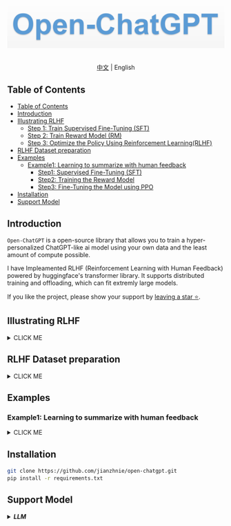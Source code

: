 <div align="center">
  <img src="assets/logo.png" width="800"/>
<div>&nbsp;</div>
</div>

<div align="center">

[中文](README_zh.md) | English
</div>

## Table of Contents
- [Table of Contents](#table-of-contents)
- [Introduction](#introduction)
- [Illustrating  RLHF](#illustrating--rlhf)
  - [Step 1: Train Supervised Fine-Tuning (SFT)](#step-1-train-supervised-fine-tuning-sft)
  - [Step 2: Train Reward Model (RM)](#step-2-train-reward-model-rm)
  - [Step 3: Optimize the Policy Using Reinforcement Learning(RLHF)](#step-3-optimize-the-policy-using-reinforcement-learningrlhf)
- [RLHF Dataset preparation](#rlhf-dataset-preparation)
- [Examples](#examples)
  - [Example1: Learning to summarize with human feedback](#example1-learning-to-summarize-with-human-feedback)
    - [Step1: Supervised Fine-Tuning (SFT)](#step1-supervised-fine-tuning-sft)
    - [Step2: Training the Reward Model](#step2-training-the-reward-model)
    - [Step3: Fine-Tuning the Model using PPO](#step3-fine-tuning-the-model-using-ppo)
- [Installation](#installation)
- [Support Model](#support-model)


## Introduction

`Open-ChatGPT`  is a open-source library that allows you to train a  hyper-personalized ChatGPT-like ai model using your own data and the least amount of compute possible.

I have Impleamented RLHF (Reinforcement Learning with Human Feedback) powered by huggingface's transformer library. It supports distributed training and offloading, which can fit extremly large models.

If you like the project, please show your support by [leaving a star ⭐](https://github.com/jianzhnie/open-chatgpt/stargazers).


## Illustrating  RLHF
<details><summary>CLICK ME</summary>
<p>

ChatGPT continues the technical path of [InstructGPT/GPT3.5](https://arxiv.org/abs/2203.02155) and adds RLHF (Reinforcement Learning from Human Feedback) which enhances the adjustment of the model output by humans and sorts the results with greater understanding.

Reinforcement learning from human feedback (RLHF) is a challenging concept as it involves multiple model training processes and different deployment stages. We break down the training process into three core steps:

<div align="center">
<img src="./assets/ChatGPT_Diagram.svg" width="800px"></img>

*<a href="https://openai.com/blog/chatgpt/">official chatgpt blogpost</a>*
</div>

### Step 1: Train Supervised Fine-Tuning (SFT)

GPT 3.5 itself has difficulty in understanding the different intentions implied in various types of human instructions, and it is also difficult to judge whether the generated content is of high quality. To make [GPT 3.5](https://arxiv.org/abs/2203.02155) initially understand the intent of instructions, high-quality answers are given by human annotators for randomly selected questions in the dataset, and the GPT-3.5 model is fine-tuned with these manually labeled data to obtain the SFT model (Supervised Fine-Tuning).

The SFT model at this point is already better than GPT-3 in following instructions/dialogues, but may not necessarily align with human preferences.



<div align="center">
  <img src="https://huggingface.co/datasets/huggingface/documentation-images/resolve/main/blog/rlhf/pretraining.png" width="500"/>
</div>

### Step 2: Train Reward Model (RM)

The main objective of this stage is to train a reward model by manually labeled training data (about 33K data). Questions are randomly selected from the dataset, and multiple different answers are generated for each question using the model generated in the first stage. Human annotators consider these results comprehensively and provide a ranking order. This process is similar to a coach or teacher's guidance.

Next, use this ranking result data to train the reward model. For multiple ranking results, pairwise combinations form multiple training data pairs. The RM model accepts an input and provides a score that evaluates the quality of the answer. Thus, for a pair of training data, the parameters are adjusted so that the score for a high-quality answer is higher than that for a low-quality answer.

<div align="center">
  <img src="https://huggingface.co/datasets/huggingface/documentation-images/resolve/main/blog/rlhf/reward-model.png" width="500"/>
</div>

### Step 3: Optimize the Policy Using Reinforcement Learning(RLHF)

Finally, once we have the trained SFT model and reward model (RM), we can use reinforcement learning (RL) to fine-tune the SFT model based on feedback using RM. This step keeps our SFT model aligned with human preferences.

This stage uses the reward model trained in the second stage and updates the pre-trained model parameters based on the reward score. Questions are randomly selected from the dataset, and the PPO model is used to generate answers, and the RM model trained in the previous stage is used to provide quality scores. The reward scores are passed in sequence, resulting in a policy gradient, and the PPO model parameters are updated through reinforcement learning.

<div align="center">
  <img src="https://huggingface.co/datasets/huggingface/documentation-images/resolve/main/blog/rlhf/rlhf.png" width="500"/>
</div>


If you want to learn more details about RLHF technology, I strongly recommend reading Huggingface's blog [Illustrating Reinforcement Learning from Human Feedback (RLHF)](https://huggingface.co/blog/rlhf) and the [中文翻译版](https://jianzhnie.github.io/machine-learning-wiki/#/deep-rl/papers/RLHF).


</p>
</details>

## RLHF Dataset preparation

<details><summary>CLICK ME</summary>
<p>

To successfully train a ChatGPT-like assistant, you need 3 different datasets: `actor_training_data`, `rlhf_training_data` and `reward_training_data`.

Alternatively, training can be bootstrapped using a pre-existing dataset available on HuggingFace.  High quality candidates are namely the `Anthropic HH RLHF` and the `Stanford Human Preference datasets`, `Reddit TL;DR dataset` and  `Comparisons datasets`.

|                                           Dataset                                            |                                                                            Description                                                                            |     |
| :------------------------------------------------------------------------------------------: | :---------------------------------------------------------------------------------------------------------------------------------------------------------------: | --- |
|            [Anthropic HH RLHF](https://huggingface.co/datasets/Anthropic/hh-rlhf)            |                    This dataset consists of structured question/response pairs with a LLM chatbot that include chosen and rejected responses.                     |     |
| [Stanford Human Preferences Dataset (SHP)](https://huggingface.co/datasets/stanfordnlp/SHP)  | This dataset is curated from selected "ask" subreddits and contains questions spanning a wide array of question/answer pairs based on the most upvoted responses. |     |
|    [Reddit TL;DR dataset](https://huggingface.co/datasets/CarperAI/openai_summarize_tldr)    |         The TL;DR Summary Dataset is a collection of carefully selected Reddit posts that contain both the main content and a summary created by a human.         |     |
| [Comparisons dataset](https://huggingface.co/datasets/CarperAI/openai_summarize_comparisons) |    It includes Reddit posts and two summaries for each post, as well as a selection value indicating which of the two summaries the human annotator preferred.    |     |

</p>
</details>

## Examples

### Example1: Learning to summarize with human feedback

<details><summary>CLICK ME</summary>
<p>

#### Step1: Supervised Fine-Tuning (SFT)

Firstly, we will fine-tune the transformer model for text summarization on the [`TL;DR`](https://huggingface.co/datasets/CarperAI/openai_summarize_tldr) dataset.

This is relatively straightforward. Load the dataset, tokenize it, and then train the model. The entire pipeline is built using HuggingFace.

```shell
cd scripts/
python  train_fintune_summarize.py
```

The model is evaluated using the ROUGE score. The best model is selected based on the average ROUGE score on the validation set. This model will be used to initialize the reward model, which will be further fine-tuned using PPO.

#### Step2: Training the Reward Model

Our reward model is trained on a collected human quality judgement dataset [Comparisons dataset](https://huggingface.co/datasets/CarperAI/openai_summarize_comparisons), You can download the dataset from huggingface automatically.

We will initialize the reward model from the SFT model and attach a randomly initialized linear head to output a scalar value on top.

Next, we will delve into how the data is input to the model, the loss function, and other issues with the reward model.

Use these code to train your reward model.

```shell
cd scripts/
python train_reward_model.py
```

#### Step3: Fine-Tuning the Model using PPO

We use [awesome-chatgpt-prompts](https://huggingface.co/datasets/fka/awesome-chatgpt-prompts) as example dataset. It is a small dataset with hundreds of prompts.

```python
```

</p>
</details>


## Installation

```bash
git clone https://github.com/jianzhnie/open-chatgpt.git
pip install -r requirements.txt
```

## Support Model

<details><summary><b><i> LLM </i></b></summary>

We support models that can be run efficiently with a limited amount of compute. These are the models with less than 20B parameters currently supported :

- GPTJ: 6B
- GPTNeoX: 1.3B, 20B
- OPT: 125M, 359M, 1.3B, 2.7B, 6.7B, 13B
- BLOOM: 560M, 1.1B, 1.7B, 3B, 7.1B
- BLOOMZ: 560M, 1.1B, 1.7B, 3B, 7.1B

</details>
